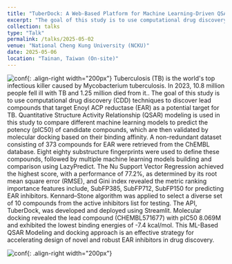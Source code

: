 ```yaml
---
title: "TuberDock: A Web-Based Platform for Machine Learning-Driven QSAR Modeling and pIC50 Prediction for Mycobacterium Tuberculosis Treatment"
excerpt: "The goal of this study is to use computational drug discovery (CDD) techniques to discover lead compounds that target Enoyl ACP reductase (EAR) as a potential target for TB."
collection: talks
type: "Talk"
permalink: /talks/2025-05-02
venue: "National Cheng Kung University (NCKU)"
date: 2025-05-06
location: "Tainan, Taiwan (On-site)"
---
```

![conf](/sohith/images/ISEGB_1.HEIC){: .align-right width="200px"}
Tuberculosis (TB) is the world's top infectious killer caused by Mycobacterium tuberculosis.  In 2023, 10.8 million people fell ill with TB and 1.25 million died from it.. The goal of this study is to use computational drug discovery (CDD) techniques to discover lead compounds that target Enoyl ACP reductase (EAR) as a potential target for TB. Quantitative Structure Activity Relationship (QSAR) modeling is used in this study to compare different machine learning models to predict the potency (pIC50) of candidate compounds, which are then validated by molecular docking based on their binding affinity. A non-redundant dataset consisting of 373 compounds for EAR were retrieved from the ChEMBL database. Eight eighty substructure fingerprints were used to define these compounds, followed by multiple machine learning models building and comparison using LazyPredict. The Nu Support Vector Regression achieved the highest score, with a performance of 77.2%, as determined by its root mean square error (RMSE), and Gini index revealed the metric ranking importance features include, SubFP385, SubFP712, SubFP150 for predicting EAR inhibitors. Kennard–Stone algorithm was applied to select a diverse set of 10 compounds from the active inhibitors list for testing. The API, TuberDock, was developed and deployed using Streamlit. Molecular docking revealed the lead compound (CHEMBL571677) with pIC50 8.069M and exhibited the lowest binding energies of -7.4 kcal/mol. This ML-Based QSAR Modeling and docking approach is an effective strategy for accelerating design of novel and robust EAR inhibitors in drug discovery.

![conf](/sohith/images/ISEGB_2.heic){: .align-right width="200px"}



